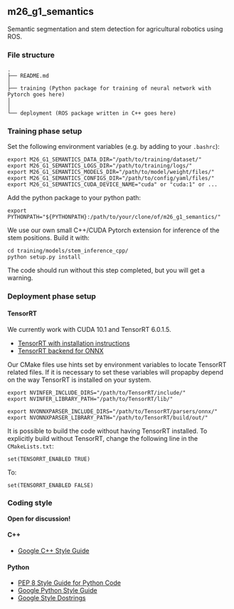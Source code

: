 ## m26_g1_semantics

Semantic segmentation and stem detection for agricultural robotics using ROS.

### File structure

```
.
├── README.md
│
├── training (Python package for training of neural network with Pytorch goes here)
│
│
└── deployment (ROS package written in C++ goes here)

```

### Training phase setup

Set the following environment variables (e.g. by adding to your `.bashrc`):

```
export M26_G1_SEMANTICS_DATA_DIR="/path/to/training/dataset/"
export M26_G1_SEMANTICS_LOGS_DIR="/path/to/training/logs/"
export M26_G1_SEMANTICS_MODELS_DIR="/path/to/model/weight/files/"
export M26_G1_SEMANTICS_CONFIGS_DIR="/path/to/config/yaml/files/"
export M26_G1_SEMANTICS_CUDA_DEVICE_NAME="cuda" or "cuda:1" or ...
```

Add the python package to your python path:

```
export PYTHONPATH="${PYTHONPATH}:/path/to/your/clone/of/m26_g1_semantics/"
```

We use our own small C++/CUDA Pytorch extension for inference of the stem positions. Build it with:

```
cd training/models/stem_inference_cpp/
python setup.py install
```

The code should run without this step completed, but you will get a warning.

### Deployment phase setup

#### TensorRT

We currently work with CUDA 10.1 and TensorRT 6.0.1.5.

* [TensorRT with installation instructions](https://github.com/NVIDIA/TensorRT)
* [TensorRT backend for ONNX](https://github.com/onnx/onnx-tensorrt)

Our CMake files use hints set by environment variables to locate TensorRT related files.
If it is necessary to set these variables will propapby depend on the way TensorRT is installed on your system.

```
export NVINFER_INCLUDE_DIRS="/path/to/TensorRT/include/"
export NVINFER_LIBRARY_PATH="/path/to/TensorRT/lib/"

export NVONNXPARSER_INCLUDE_DIRS="/path/to/TensorRT/parsers/onnx/"
export NVONNXPARSER_LIBRARY_PATH="/path/to/TensorRT/build/out/"
```

It is possible to build the code without having TensorRT installed. To explicitly build without TensorRT,
change the following line in the `CMakeLists.txt`:

```
set(TENSORRT_ENABLED TRUE)
```

To:

```
set(TENSORRT_ENABLED FALSE)
```

### Coding style

**Open for discussion!**

#### C++

* [Google C++ Style Guide](https://google.github.io/styleguide/cppguide.html)

#### Python

* [PEP 8 Style Guide for Python Code](https://www.python.org/dev/peps/pep-0008/)
* [Google Python Style Guide](https://github.com/google/styleguide/blob/gh-pages/pyguide.md)
* [Google Style Dostrings](https://github.com/google/styleguide/blob/gh-pages/pyguide.md#38-comments-and-docstrings)
